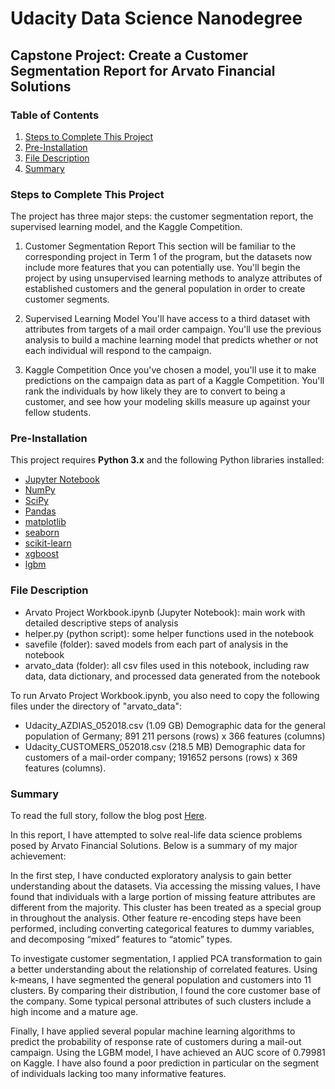# Udacity Data Science Nanodegree
## Capstone Project: Create a Customer Segmentation Report for Arvato Financial Solutions

### Table of Contents

1. [Steps to Complete This Project](#steps)
2. [Pre-Installation](#install)
3. [File Description](#file)
4. [Summary](#summary)

### Steps to Complete This Project <a name="steps"></a>
The project has three major steps: the customer segmentation report, the supervised learning model, and the Kaggle Competition.

1. Customer Segmentation Report
This section will be familiar to the corresponding project in Term 1 of the program, but the datasets now include more features that you can potentially use. You'll begin the project by using unsupervised learning methods to analyze attributes of established customers and the general population in order to create customer segments.

2. Supervised Learning Model
You'll have access to a third dataset with attributes from targets of a mail order campaign. You'll use the previous analysis to build a machine learning model that predicts whether or not each individual will respond to the campaign.

3. Kaggle Competition
Once you've chosen a model, you'll use it to make predictions on the campaign data as part of a Kaggle Competition. You'll rank the individuals by how likely they are to convert to being a customer, and see how your modeling skills measure up against your fellow students.

### Pre-Installation <a name="install"></a>

This project requires **Python 3.x** and the following Python libraries installed:

- [Jupyter Notebook](https://jupyter.org/)
- [NumPy](http://www.numpy.org/)
- [SciPy](https://www.scipy.org/)
- [Pandas](http://pandas.pydata.org)
- [matplotlib](http://matplotlib.org/)
- [seaborn](https://seaborn.pydata.org/)
- [scikit-learn](http://scikit-learn.org/stable/)
- [xgboost](https://xgboost.readthedocs.io/)
- [lgbm](https://lightgbm.readthedocs.io/)

### File Description <a name="file"></a>

- Arvato Project Workbook.ipynb (Jupyter Notebook): main work with detailed descriptive steps of analysis
- helper.py (python script): some helper functions used in the notebook
- savefile (folder): saved models from each part of analysis in the notebook
- arvato_data (folder): all csv files used in this notebook, including raw data, data dictionary, and processed data generated from the notebook

To run Arvato Project Workbook.ipynb, you also need to copy the following files under the directory of "arvato_data":
- Udacity_AZDIAS_052018.csv (1.09 GB) Demographic data for the general population of Germany; 891 211 persons (rows) x 366 features (columns)
- Udacity_CUSTOMERS_052018.csv (218.5 MB) Demographic data for customers of a mail-order company; 191652 persons (rows) x 369 features (columns).

### Summary <a name="summary"></a>
To read the full story, follow the blog post [Here](https://medium.com/@zhitaowang/investigating-customer-segments-and-predicting-response-rate-in-marketing-campaign-f024eb268b87).

In this report, I have attempted to solve real-life data science problems posed by Arvato Financial Solutions. Below is a summary of my major achievement:

In the first step, I have conducted exploratory analysis to gain better understanding about the datasets. Via accessing the missing values, I have found that individuals with a large portion of missing feature attributes are different from the majority. This cluster has been treated as a special group in throughout the analysis. Other feature re-encoding steps have been performed, including converting categorical features to dummy variables, and decomposing “mixed” features to “atomic” types.

To investigate customer segmentation, I applied PCA transformation to gain a better understanding about the relationship of correlated features. Using k-means, I have segmented the general population and customers into 11 clusters. By comparing their distribution, I found the core customer base of the company. Some typical personal attributes of such clusters include a high income and a mature age.

Finally, I have applied several popular machine learning algorithms to predict the probability of response rate of customers during a mail-out campaign. Using the LGBM model, I have achieved an AUC score of 0.79981 on Kaggle. I have also found a poor prediction in particular on the segment of individuals lacking too many informative features.




